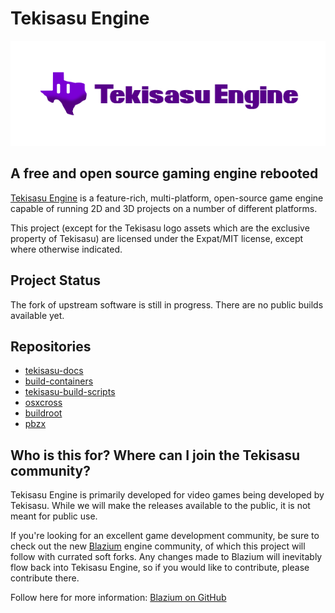# Tekisasu Engine

<p align="center">
    <img src="tekisasuengine-logo.png" width="600" alt="Tekisasu Engine logo">
</p>

## A free and open source gaming engine rebooted

[Tekisasu Engine](https://dev.tekisasu.com) is a feature-rich, 
multi-platform, open-source game engine capable of running 2D
and 3D projects on a number of different platforms.

This project (except for the Tekisasu logo assets which are the
exclusive property of Tekisasu) are licensed under the
Expat/MIT license, except where otherwise indicated.

## Project Status

The fork of upstream software is still in progress.  There are
no public builds available yet.

## Repositories

- [tekisasu-docs](https://github.com/TekisasuEngine/tekisasu-docs)
- [build-containers](https://github.com/TekisasuEngine/build-containers)
- [tekisasu-build-scripts](https://github.com/TekisasuEngine/tekisasu-build-scripts)
- [osxcross](https://github.com/TekisasuEngine/osxcross)
- [buildroot](https://github.com/TekisasuEngine/buildroot)
- [pbzx](https://github.com/TekisasuEngine/pbzx)

## Who is this for? Where can I join the Tekisasu community?

Tekisasu Engine is primarily developed for video games being
developed by Tekisasu. While we will make the releases available
to the public, it is not meant for public use.

If you're looking for an excellent game development community, 
be sure to check out the new [Blazium](https://blazium.app/) engine community, of which
this project will follow with currated soft forks.  Any changes
made to Blazium will inevitably flow back into Tekisasu Engine,
so if you would like to contribute, please contribute there.

Follow here for more information: [Blazium on GitHub](https://github.com/blazium-engine/)

